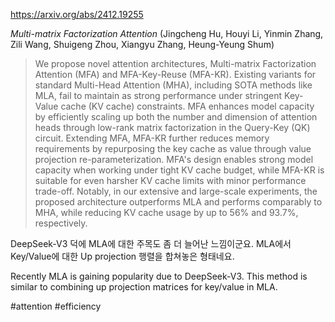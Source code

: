 https://arxiv.org/abs/2412.19255

*Multi-matrix Factorization Attention* (Jingcheng Hu, Houyi Li, Yinmin Zhang, Zili Wang, Shuigeng Zhou, Xiangyu Zhang, Heung-Yeung Shum)

> We propose novel attention architectures, Multi-matrix Factorization Attention (MFA) and MFA-Key-Reuse (MFA-KR). Existing variants for standard Multi-Head Attention (MHA), including SOTA methods like MLA, fail to maintain as strong performance under stringent Key-Value cache (KV cache) constraints. MFA enhances model capacity by efficiently scaling up both the number and dimension of attention heads through low-rank matrix factorization in the Query-Key (QK) circuit. Extending MFA, MFA-KR further reduces memory requirements by repurposing the key cache as value through value projection re-parameterization. MFA's design enables strong model capacity when working under tight KV cache budget, while MFA-KR is suitable for even harsher KV cache limits with minor performance trade-off. Notably, in our extensive and large-scale experiments, the proposed architecture outperforms MLA and performs comparably to MHA, while reducing KV cache usage by up to 56% and 93.7%, respectively.

DeepSeek-V3 덕에 MLA에 대한 주목도 좀 더 늘어난 느낌이군요. MLA에서 Key/Value에 대한 Up projection 행렬을 합쳐놓은 형태네요.

<english>
Recently MLA is gaining popularity due to DeepSeek-V3. This method is similar to combining up projection matrices for key/value in MLA.
</english>

#attention #efficiency 